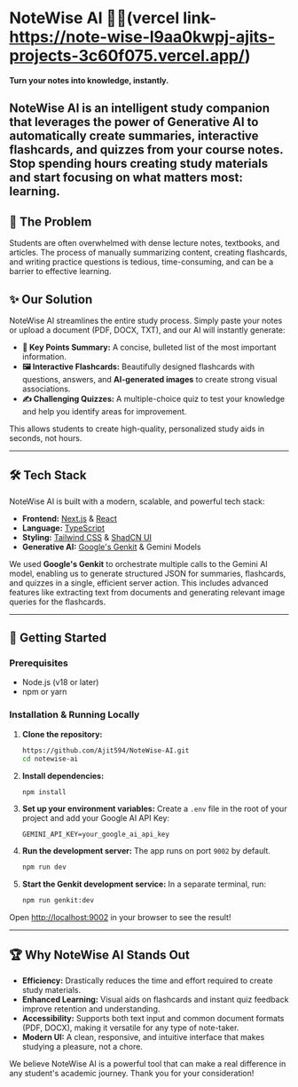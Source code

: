 # NoteWise AI 🧠✨(vercel link- https://note-wise-l9aa0kwpj-ajits-projects-3c60f075.vercel.app/)

**Turn your notes into knowledge, instantly.**

NoteWise AI is an intelligent study companion that leverages the power of Generative AI to automatically create summaries, interactive flashcards, and quizzes from your course notes. Stop spending hours creating study materials and start focusing on what matters most: learning.
---

## 🚀 The Problem

Students are often overwhelmed with dense lecture notes, textbooks, and articles. The process of manually summarizing content, creating flashcards, and writing practice questions is tedious, time-consuming, and can be a barrier to effective learning.

## ✨ Our Solution

NoteWise AI streamlines the entire study process. Simply paste your notes or upload a document (PDF, DOCX, TXT), and our AI will instantly generate:

*   **🎯 Key Points Summary:** A concise, bulleted list of the most important information.
*   **🖼️ Interactive Flashcards:** Beautifully designed flashcards with questions, answers, and **AI-generated images** to create strong visual associations.
*   **✍️ Challenging Quizzes:** A multiple-choice quiz to test your knowledge and help you identify areas for improvement.

This allows students to create high-quality, personalized study aids in seconds, not hours.

---

## 🛠️ Tech Stack

NoteWise AI is built with a modern, scalable, and powerful tech stack:

*   **Frontend:** [Next.js](https://nextjs.org/) & [React](https://react.dev/)
*   **Language:** [TypeScript](https://www.typescriptlang.org/)
*   **Styling:** [Tailwind CSS](https://tailwindcss.com/) & [ShadCN UI](https://ui.shadcn.com/)
*   **Generative AI:** [Google's Genkit](https://firebase.google.com/docs/genkit) & Gemini Models

We used **Google's Genkit** to orchestrate multiple calls to the Gemini AI model, enabling us to generate structured JSON for summaries, flashcards, and quizzes in a single, efficient server action. This includes advanced features like extracting text from documents and generating relevant image queries for the flashcards.

---

## 🏁 Getting Started

### Prerequisites

*   Node.js (v18 or later)
*   npm or yarn

### Installation & Running Locally

1.  **Clone the repository:**
    ```bash
    https://github.com/Ajit594/NoteWise-AI.git
    cd notewise-ai
    ```

2.  **Install dependencies:**
    ```bash
    npm install
    ```

3.  **Set up your environment variables:**
    Create a `.env` file in the root of your project and add your Google AI API Key:
    ```
    GEMINI_API_KEY=your_google_ai_api_key
    ```

4.  **Run the development server:**
    The app runs on port `9002` by default.
    ```bash
    npm run dev
    ```

5.  **Start the Genkit development service:**
    In a separate terminal, run:
    ```bash
    npm run genkit:dev
    ```

Open [http://localhost:9002](http://localhost:9002) in your browser to see the result!

---

## 🏆 Why NoteWise AI Stands Out

*   **Efficiency:** Drastically reduces the time and effort required to create study materials.
*   **Enhanced Learning:** Visual aids on flashcards and instant quiz feedback improve retention and understanding.
*   **Accessibility:** Supports both text input and common document formats (PDF, DOCX), making it versatile for any type of note-taker.
*   **Modern UI:** A clean, responsive, and intuitive interface that makes studying a pleasure, not a chore.

We believe NoteWise AI is a powerful tool that can make a real difference in any student's academic journey. Thank you for your consideration!
